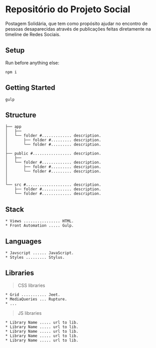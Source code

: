 # Repositório do Projeto Social
Postagem Solidária, que tem como propósito ajudar no encontro de pessoas desaparecidas através de publicações feitas diretamente na timeline de Redes Sociais.

## Setup

Run before anything else:

````shell
npm i
````

## Getting Started
````shell
gulp
````

## Structure

````shell
├── app
│   ├── 
│   └── folder #............. description.
│       ├── folder #......... description.
│       └── folder #......... description.
│
├── public #................. description.
│   ├── 
│   └── folder #............. description.
│       ├── folder #......... description.
│       └── folder #......... description.
│
│
└── src #.................... description.
    ├── folder #............. description.
    └── folder #............. description.
````

## Stack

````shell
* Views ................ HTML.
* Front Automation ..... Gulp.
````

## Languages

````shell
* Javscript ...... JavaScript.
* Styles ......... Stylus.
````

## Libraries

> CSS libraries

````shell
* Grid ........... Jeet.
* MediaQueries ... Rupture.
* ...
````

> JS libraries

````shell
* Library Name ..... url to lib.
* Library Name ..... url to lib.
* Library Name ..... url to lib.
* Library Name ..... url to lib.
* Library Name ..... url to lib.
````

